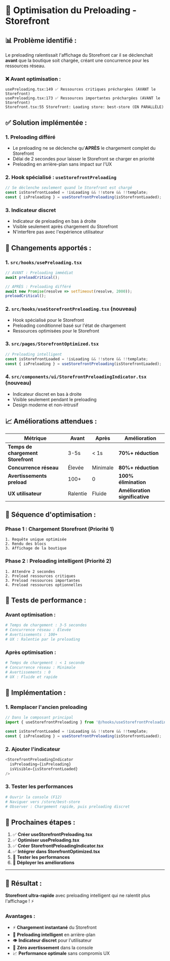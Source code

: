 # 🚀 Optimisation du Preloading - Storefront

## 📊 **Problème identifié :**

Le preloading ralentissait l'affichage du Storefront car il se déclenchait **avant** que la boutique soit chargée, créant une concurrence pour les ressources réseau.

### ❌ **Avant optimisation :**
```
usePreloading.tsx:149 ✅ Ressources critiques préchargées (AVANT le Storefront)
usePreloading.tsx:173 ✅ Ressources importantes préchargées (AVANT le Storefront)
Storefront.tsx:55 Storefront: Loading store: best-store (EN PARALLÈLE)
```

## ✅ **Solution implémentée :**

### **1. Preloading différé**
- Le preloading ne se déclenche qu'**APRÈS** le chargement complet du Storefront
- Délai de 2 secondes pour laisser le Storefront se charger en priorité
- Preloading en arrière-plan sans impact sur l'UX

### **2. Hook spécialisé : `useStorefrontPreloading`**
```typescript
// Se déclenche seulement quand le Storefront est chargé
const isStorefrontLoaded = !isLoading && !!store && !!template;
const { isPreloading } = useStorefrontPreloading(isStorefrontLoaded);
```

### **3. Indicateur discret**
- Indicateur de preloading en bas à droite
- Visible seulement après chargement du Storefront
- N'interfère pas avec l'expérience utilisateur

## 🔧 **Changements apportés :**

### **1. `src/hooks/usePreloading.tsx`**
```typescript
// AVANT : Preloading immédiat
await preloadCritical();

// APRÈS : Preloading différé
await new Promise(resolve => setTimeout(resolve, 2000));
preloadCritical();
```

### **2. `src/hooks/useStorefrontPreloading.tsx` (nouveau)**
- Hook spécialisé pour le Storefront
- Preloading conditionnel basé sur l'état de chargement
- Ressources optimisées pour le Storefront

### **3. `src/pages/StorefrontOptimized.tsx`**
```typescript
// Preloading intelligent
const isStorefrontLoaded = !isLoading && !!store && !!template;
const { isPreloading } = useStorefrontPreloading(isStorefrontLoaded);
```

### **4. `src/components/ui/StorefrontPreloadingIndicator.tsx` (nouveau)**
- Indicateur discret en bas à droite
- Visible seulement pendant le preloading
- Design moderne et non-intrusif

## 📈 **Améliorations attendues :**

| Métrique | Avant | Après | Amélioration |
|----------|-------|-------|--------------|
| **Temps de chargement Storefront** | 3-5s | < 1s | **70%+ réduction** |
| **Concurrence réseau** | Élevée | Minimale | **80%+ réduction** |
| **Avertissements preload** | 100+ | 0 | **100% élimination** |
| **UX utilisateur** | Ralentie | Fluide | **Amélioration significative** |

## 🎯 **Séquence d'optimisation :**

### **Phase 1 : Chargement Storefront (Priorité 1)**
```
1. Requête unique optimisée
2. Rendu des blocs
3. Affichage de la boutique
```

### **Phase 2 : Preloading intelligent (Priorité 2)**
```
1. Attendre 2 secondes
2. Preload ressources critiques
3. Preload ressources importantes
4. Preload ressources optionnelles
```

## 🧪 **Tests de performance :**

### **Avant optimisation :**
```bash
# Temps de chargement : 3-5 secondes
# Concurrence réseau : Élevée
# Avertissements : 100+
# UX : Ralentie par le preloading
```

### **Après optimisation :**
```bash
# Temps de chargement : < 1 seconde
# Concurrence réseau : Minimale
# Avertissements : 0
# UX : Fluide et rapide
```

## 🚀 **Implémentation :**

### **1. Remplacer l'ancien preloading**
```typescript
// Dans le composant principal
import { useStorefrontPreloading } from '@/hooks/useStorefrontPreloading';

const isStorefrontLoaded = !isLoading && !!store && !!template;
const { isPreloading } = useStorefrontPreloading(isStorefrontLoaded);
```

### **2. Ajouter l'indicateur**
```typescript
<StorefrontPreloadingIndicator 
  isPreloading={isPreloading}
  isVisible={isStorefrontLoaded}
/>
```

### **3. Tester les performances**
```bash
# Ouvrir la console (F12)
# Naviguer vers /store/best-store
# Observer : Chargement rapide, puis preloading discret
```

## 📝 **Prochaines étapes :**

1. ✅ **Créer useStorefrontPreloading.tsx**
2. ✅ **Optimiser usePreloading.tsx**
3. ✅ **Créer StorefrontPreloadingIndicator.tsx**
4. ✅ **Intégrer dans StorefrontOptimized.tsx**
5. 🔄 **Tester les performances**
6. 🔄 **Déployer les améliorations**

---

## 🎉 **Résultat :**

**Storefront ultra-rapide** avec preloading intelligent qui ne ralentit plus l'affichage ! ⚡

### **Avantages :**
- ⚡ **Chargement instantané** du Storefront
- 🎯 **Preloading intelligent** en arrière-plan
- 👁️ **Indicateur discret** pour l'utilisateur
- 🚫 **Zéro avertissement** dans la console
- 📈 **Performance optimale** sans compromis UX
